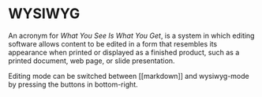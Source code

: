 # WYSIWYG

An acronym for *What You See Is What You Get*, is a system in which editing software allows content to be edited in a form that resembles its appearance when printed or displayed as a finished product, such as a printed document, web page, or slide presentation.

Editing mode can be switched between [[markdown]] and wysiwyg-mode by pressing the buttons in bottom-right.

